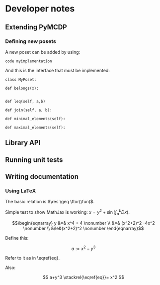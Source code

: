 # Developer notes

## Extending PyMCDP


### Defining new posets

A new poset can be added by using:

    code myimplementation

And this is the interface that must be implemented:

    class MyPoset:

    def belongs(x):


    def leq(self, a,b)

    def join(self, a, b):

    def minimal_elements(self):

    def maximal_elements(self):


## Library API

## Running unit tests


##
## Writing documentation

### Using LaTeX

$\newcommand{\fun}{{\color{green}f}}$
$\newcommand{\res}{{\color{red}r}}$
$\newcommand{\ftor}{{\color{blue}h}}$

The basic relation is $\res \geq \ftor(\fun)$.


Simple test to show MathJax is working: $x = y^2 + \sin(\int_a^b D x)$.

$$\begin{eqnarray}
y &=& x^4 + 4      \nonumber \\
  &=& (x^2+2)^2 -4x^2 \nonumber \\
  &\le&(x^2+2)^2    \nonumber
\end{eqnarray}$$


Define this:

$$a := x^2-y^3 \tag{eq}\label{eq}$$

Refer to it as in \eqref{eq}.

Also:

$$ a+y^3 \stackrel{\eqref{eq}}= x^2 $$

<!--
## Types

<render class='hasse' style='width: 10em'>
    poset {
        afloat ≼ aint ≼ aNat
    }
</render> -->
